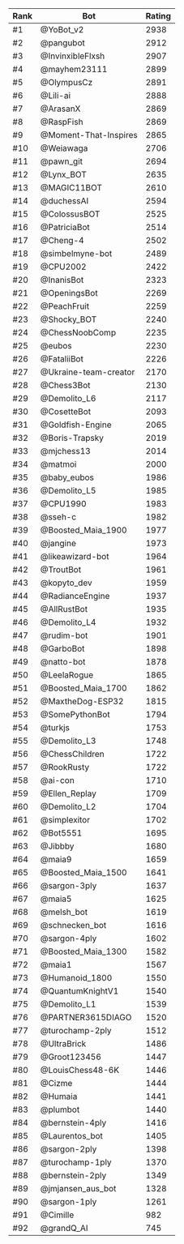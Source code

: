 Rank|Bot|Rating
---|---|---
#1|@YoBot_v2|2938
#2|@pangubot|2912
#3|@InvinxibleFlxsh|2907
#4|@mayhem23111|2899
#5|@OlympusCz|2891
#6|@Lili-ai|2888
#7|@ArasanX|2869
#8|@RaspFish|2869
#9|@Moment-That-Inspires|2865
#10|@Weiawaga|2706
#11|@pawn_git|2694
#12|@Lynx_BOT|2635
#13|@MAGIC11BOT|2610
#14|@duchessAI|2594
#15|@ColossusBOT|2525
#16|@PatriciaBot|2514
#17|@Cheng-4|2502
#18|@simbelmyne-bot|2489
#19|@CPU2002|2422
#20|@InanisBot|2323
#21|@OpeningsBot|2269
#22|@PeachFruit|2259
#23|@Shocky_BOT|2240
#24|@ChessNoobComp|2235
#25|@eubos|2230
#26|@FataliiBot|2226
#27|@Ukraine-team-creator|2170
#28|@Chess3Bot|2130
#29|@Demolito_L6|2117
#30|@CosetteBot|2093
#31|@Goldfish-Engine|2065
#32|@Boris-Trapsky|2019
#33|@mjchess13|2014
#34|@matmoi|2000
#35|@baby_eubos|1986
#36|@Demolito_L5|1985
#37|@CPU1990|1983
#38|@sseh-c|1982
#39|@Boosted_Maia_1900|1977
#40|@jangine|1973
#41|@likeawizard-bot|1964
#42|@TroutBot|1961
#43|@kopyto_dev|1959
#44|@RadianceEngine|1937
#45|@AllRustBot|1935
#46|@Demolito_L4|1932
#47|@rudim-bot|1901
#48|@GarboBot|1898
#49|@natto-bot|1878
#50|@LeelaRogue|1865
#51|@Boosted_Maia_1700|1862
#52|@MaxtheDog-ESP32|1815
#53|@SomePythonBot|1794
#54|@turkjs|1753
#55|@Demolito_L3|1748
#56|@ChessChildren|1722
#57|@RookRusty|1722
#58|@ai-con|1710
#59|@Ellen_Replay|1709
#60|@Demolito_L2|1704
#61|@simplexitor|1702
#62|@Bot5551|1695
#63|@Jibbby|1680
#64|@maia9|1659
#65|@Boosted_Maia_1500|1641
#66|@sargon-3ply|1637
#67|@maia5|1625
#68|@melsh_bot|1619
#69|@schnecken_bot|1616
#70|@sargon-4ply|1602
#71|@Boosted_Maia_1300|1582
#72|@maia1|1567
#73|@Humanoid_1800|1550
#74|@QuantumKnightV1|1540
#75|@Demolito_L1|1539
#76|@PARTNER3615DIAGO|1520
#77|@turochamp-2ply|1512
#78|@UltraBrick|1486
#79|@Groot123456|1447
#80|@LouisChess48-6K|1446
#81|@Cizme|1444
#82|@Humaia|1441
#83|@plumbot|1440
#84|@bernstein-4ply|1416
#85|@Laurentos_bot|1405
#86|@sargon-2ply|1398
#87|@turochamp-1ply|1370
#88|@bernstein-2ply|1349
#89|@jmjansen_aus_bot|1328
#90|@sargon-1ply|1261
#91|@Cimille|982
#92|@grandQ_AI|745
